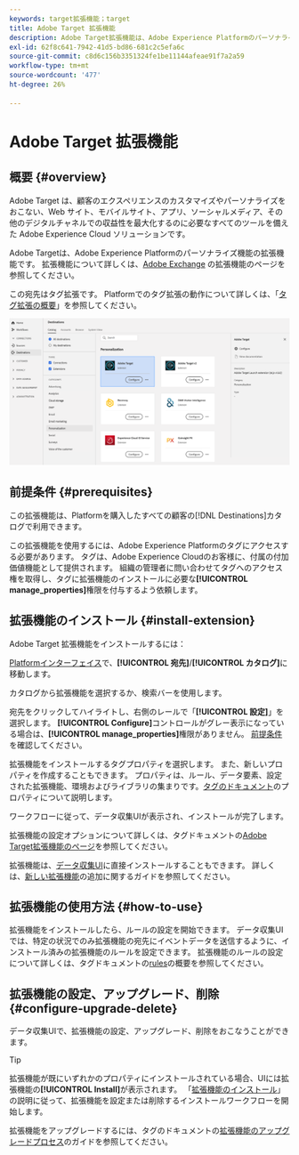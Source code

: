 ```yaml
---
keywords: target拡張機能；target
title: Adobe Target 拡張機能
description: Adobe Target拡張機能は、Adobe Experience Platformのパーソナライゼーションの宛先です。 拡張機能について詳しくは、Adobe Exchange の拡張機能のページを参照してください。
exl-id: 62f8c641-7942-41d5-bd86-681c2c5efa6c
source-git-commit: c8d6c156b3351324fe1be11144afeae91f7a2a59
workflow-type: tm+mt
source-wordcount: '477'
ht-degree: 26%

---
```


# Adobe Target 拡張機能

## 概要 {#overview}

Adobe Target は、顧客のエクスペリエンスのカスタマイズやパーソナライズをおこない、Web サイト、モバイルサイト、アプリ、ソーシャルメディア、その他のデジタルチャネルでの収益性を最大化するのに必要なすべてのツールを備えた Adobe Experience Cloud ソリューションです。

Adobe Targetは、Adobe Experience Platformのパーソナライズ機能の拡張機能です。 拡張機能について詳しくは、[Adobe Exchange](https://exchange.adobe.com/experiencecloud.details.100162.html) の拡張機能のページを参照してください。

この宛先はタグ拡張です。 Platformでのタグ拡張の動作について詳しくは、「[タグ拡張の概要](../launch-extensions/overview.md)」を参照してください。

![Adobe Target 拡張機能](../../assets/catalog/personalization/adobe-target/catalog.png)

## 前提条件 {#prerequisites}

この拡張機能は、Platformを購入したすべての顧客の[!DNL Destinations]カタログで利用できます。

この拡張機能を使用するには、Adobe Experience Platformのタグにアクセスする必要があります。 タグは、Adobe Experience Cloudのお客様に、付属の付加価値機能として提供されます。 組織の管理者に問い合わせてタグへのアクセス権を取得し、タグに拡張機能のインストールに必要な&#x200B;**[!UICONTROL manage_properties]**&#x200B;権限を付与するよう依頼します。

## 拡張機能のインストール {#install-extension}

Adobe Target 拡張機能をインストールするには：

[Platformインターフェイス](https://platform.adobe.com/)で、**[!UICONTROL 宛先]**/**[!UICONTROL カタログ]**&#x200B;に移動します。

カタログから拡張機能を選択するか、検索バーを使用します。

宛先をクリックしてハイライトし、右側のレールで「**[!UICONTROL 設定]**」を選択します。 **[!UICONTROL Configure]**&#x200B;コントロールがグレー表示になっている場合は、**[!UICONTROL manage_properties]**&#x200B;権限がありません。 [前提条件](#prerequisites)を確認してください。

拡張機能をインストールするタグプロパティを選択します。 また、新しいプロパティを作成することもできます。 プロパティは、ルール、データ要素、設定された拡張機能、環境およびライブラリの集まりです。[タグのドキュメント](../../../tags/ui/administration/companies-and-properties.md)のプロパティについて説明します。

ワークフローに従って、データ収集UIが表示され、インストールが完了します。

拡張機能の設定オプションについて詳しくは、タグドキュメントの[Adobe Target拡張機能のページ](../../../tags/extensions/web/target/overview.md)を参照してください。

拡張機能は、[データ収集UI](https://experience.adobe.com/#/data-collection/)に直接インストールすることもできます。 詳しくは、[新しい拡張機能](../../../tags/ui/managing-resources/extensions/overview.md#add-a-new-extension)の追加に関するガイドを参照してください。

## 拡張機能の使用方法 {#how-to-use}

拡張機能をインストールしたら、ルールの設定を開始できます。 データ収集UIでは、特定の状況でのみ拡張機能の宛先にイベントデータを送信するように、インストール済みの拡張機能のルールを設定できます。 拡張機能のルールの設定について詳しくは、タグドキュメントの[rules](../../../tags/ui/managing-resources/rules.md)の概要を参照してください。

## 拡張機能の設定、アップグレード、削除 {#configure-upgrade-delete}

データ収集UIで、拡張機能の設定、アップグレード、削除をおこなうことができます。

>[!TIP]
>
>拡張機能が既にいずれかのプロパティにインストールされている場合、UIには拡張機能の&#x200B;**[!UICONTROL Install]**&#x200B;が表示されます。 「[拡張機能のインストール](#install-extension)」の説明に従って、拡張機能を設定または削除するインストールワークフローを開始します。

拡張機能をアップグレードするには、タグのドキュメントの[拡張機能のアップグレードプロセス](../../../tags/ui/managing-resources/extensions/extension-upgrade.md)のガイドを参照してください。

